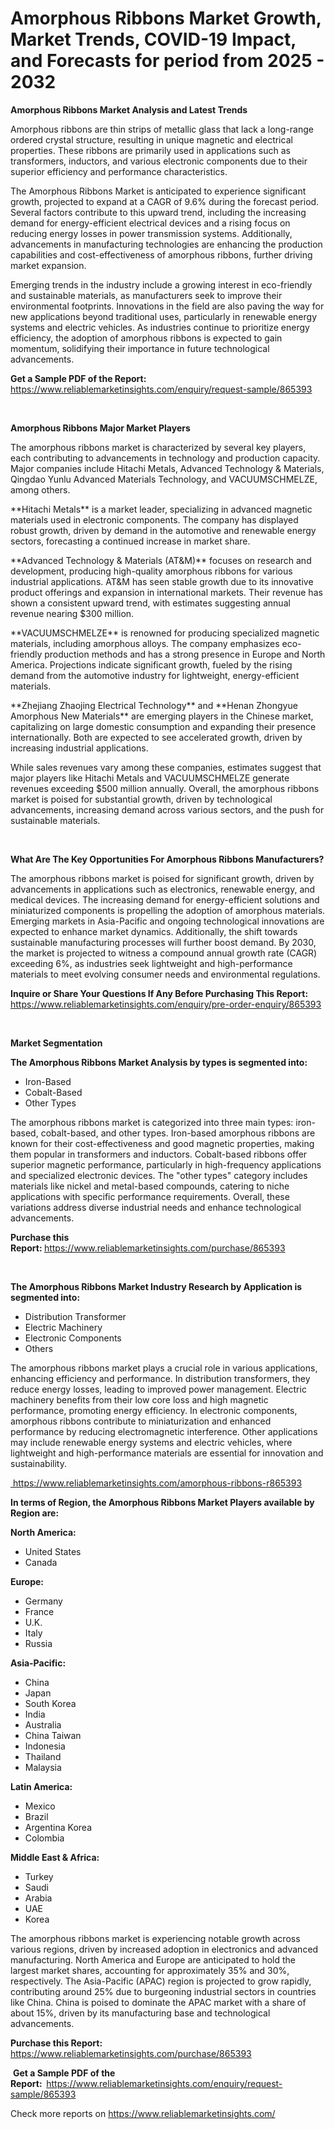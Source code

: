 <p><h1>Amorphous Ribbons Market Growth, Market Trends, COVID-19 Impact, and Forecasts for period from 2025 - 2032</h1></p><p><strong>Amorphous Ribbons Market Analysis and Latest Trends</strong></p>
<p><p>Amorphous ribbons are thin strips of metallic glass that lack a long-range ordered crystal structure, resulting in unique magnetic and electrical properties. These ribbons are primarily used in applications such as transformers, inductors, and various electronic components due to their superior efficiency and performance characteristics.</p><p>The Amorphous Ribbons Market is anticipated to experience significant growth, projected to expand at a CAGR of 9.6% during the forecast period. Several factors contribute to this upward trend, including the increasing demand for energy-efficient electrical devices and a rising focus on reducing energy losses in power transmission systems. Additionally, advancements in manufacturing technologies are enhancing the production capabilities and cost-effectiveness of amorphous ribbons, further driving market expansion.</p><p>Emerging trends in the industry include a growing interest in eco-friendly and sustainable materials, as manufacturers seek to improve their environmental footprints. Innovations in the field are also paving the way for new applications beyond traditional uses, particularly in renewable energy systems and electric vehicles. As industries continue to prioritize energy efficiency, the adoption of amorphous ribbons is expected to gain momentum, solidifying their importance in future technological advancements.</p></p>
<p><strong>Get a Sample PDF of the Report:&nbsp;</strong> <a href="https://www.reliablemarketinsights.com/enquiry/request-sample/865393?utm_campaign=2232&utm_medium=2&utm_source=Github&utm_content=ia&utm_term=02042025&utm_id=amorphous-ribbons">https://www.reliablemarketinsights.com/enquiry/request-sample/865393</a></p>
<p>&nbsp;</p>
<p><strong>Amorphous Ribbons Major Market Players</strong></p>
<p><p>The amorphous ribbons market is characterized by several key players, each contributing to advancements in technology and production capacity. Major companies include Hitachi Metals, Advanced Technology & Materials, Qingdao Yunlu Advanced Materials Technology, and VACUUMSCHMELZE, among others.</p><p>**Hitachi Metals** is a market leader, specializing in advanced magnetic materials used in electronic components. The company has displayed robust growth, driven by demand in the automotive and renewable energy sectors, forecasting a continued increase in market share.</p><p>**Advanced Technology & Materials (AT&M)** focuses on research and development, producing high-quality amorphous ribbons for various industrial applications. AT&M has seen stable growth due to its innovative product offerings and expansion in international markets. Their revenue has shown a consistent upward trend, with estimates suggesting annual revenue nearing $300 million.</p><p>**VACUUMSCHMELZE** is renowned for producing specialized magnetic materials, including amorphous alloys. The company emphasizes eco-friendly production methods and has a strong presence in Europe and North America. Projections indicate significant growth, fueled by the rising demand from the automotive industry for lightweight, energy-efficient materials.</p><p>**Zhejiang Zhaojing Electrical Technology** and **Henan Zhongyue Amorphous New Materials** are emerging players in the Chinese market, capitalizing on large domestic consumption and expanding their presence internationally. Both are expected to see accelerated growth, driven by increasing industrial applications.</p><p>While sales revenues vary among these companies, estimates suggest that major players like Hitachi Metals and VACUUMSCHMELZE generate revenues exceeding $500 million annually. Overall, the amorphous ribbons market is poised for substantial growth, driven by technological advancements, increasing demand across various sectors, and the push for sustainable materials.</p></p>
<p>&nbsp;</p>
<p><strong>What Are The Key Opportunities For Amorphous Ribbons Manufacturers?</strong></p>
<p><p>The amorphous ribbons market is poised for significant growth, driven by advancements in applications such as electronics, renewable energy, and medical devices. The increasing demand for energy-efficient solutions and miniaturized components is propelling the adoption of amorphous materials. Emerging markets in Asia-Pacific and ongoing technological innovations are expected to enhance market dynamics. Additionally, the shift towards sustainable manufacturing processes will further boost demand. By 2030, the market is projected to witness a compound annual growth rate (CAGR) exceeding 6%, as industries seek lightweight and high-performance materials to meet evolving consumer needs and environmental regulations.</p></p>
<p><strong>Inquire or Share Your Questions If Any Before Purchasing This Report:</strong> <a href="https://www.reliablemarketinsights.com/enquiry/pre-order-enquiry/865393?utm_campaign=2232&utm_medium=2&utm_source=Github&utm_content=ia&utm_term=02042025&utm_id=amorphous-ribbons">https://www.reliablemarketinsights.com/enquiry/pre-order-enquiry/865393</a></p>
<p>&nbsp;</p>
<p><strong>Market Segmentation</strong></p>
<p><strong>The Amorphous Ribbons Market Analysis by types is segmented into:</strong></p>
<p><ul><li>Iron-Based</li><li>Cobalt-Based</li><li>Other Types</li></ul></p>
<p><p>The amorphous ribbons market is categorized into three main types: iron-based, cobalt-based, and other types. Iron-based amorphous ribbons are known for their cost-effectiveness and good magnetic properties, making them popular in transformers and inductors. Cobalt-based ribbons offer superior magnetic performance, particularly in high-frequency applications and specialized electronic devices. The "other types" category includes materials like nickel and metal-based compounds, catering to niche applications with specific performance requirements. Overall, these variations address diverse industrial needs and enhance technological advancements.</p></p>
<p><strong>Purchase this Report:&nbsp;</strong><a href="https://www.reliablemarketinsights.com/purchase/865393?utm_campaign=2232&utm_medium=2&utm_source=Github&utm_content=ia&utm_term=02042025&utm_id=amorphous-ribbons">https://www.reliablemarketinsights.com/purchase/865393</a></p>
<p>&nbsp;</p>
<p><strong>The Amorphous Ribbons Market Industry Research by Application is segmented into:</strong></p>
<p><ul><li>Distribution Transformer</li><li>Electric Machinery</li><li>Electronic Components</li><li>Others</li></ul></p>
<p><p>The amorphous ribbons market plays a crucial role in various applications, enhancing efficiency and performance. In distribution transformers, they reduce energy losses, leading to improved power management. Electric machinery benefits from their low core loss and high magnetic performance, promoting energy efficiency. In electronic components, amorphous ribbons contribute to miniaturization and enhanced performance by reducing electromagnetic interference. Other applications may include renewable energy systems and electric vehicles, where lightweight and high-performance materials are essential for innovation and sustainability.</p></p>
<p><a href="https://www.reliablemarketinsights.com/amorphous-ribbons-r865393?utm_campaign=2232&utm_medium=2&utm_source=Github&utm_content=ia&utm_term=02042025&utm_id=amorphous-ribbons">&nbsp;https://www.reliablemarketinsights.com/amorphous-ribbons-r865393</a></p>
<p><strong>In terms of Region, the Amorphous Ribbons Market Players available by Region are:</strong></p>
<p>
    <p> <strong> North America: </strong>
        <ul>
            <li>United States</li>
            <li>Canada</li>
        </ul>
        </p> 
    <p> <strong> Europe: </strong>
        <ul>
            <li>Germany</li>
            <li>France</li>
            <li>U.K.</li>
            <li>Italy</li>
            <li>Russia</li>
        </ul>
        </p> 
    <p> <strong> Asia-Pacific: </strong>
        <ul>
            <li>China</li>
            <li>Japan</li>
            <li>South Korea</li>
            <li>India</li>
            <li>Australia</li>
            <li>China Taiwan</li>
            <li>Indonesia</li>
            <li>Thailand</li>
            <li>Malaysia</li>
        </ul>
        </p> 
    <p> <strong> Latin America: </strong>
        <ul>
            <li>Mexico</li>
            <li>Brazil</li>
            <li>Argentina Korea</li>
            <li>Colombia</li>
        </ul>
        </p> 
    <p> <strong> Middle East & Africa: </strong>
        <ul>
            <li>Turkey</li>
            <li>Saudi</li>
            <li>Arabia</li>
            <li>UAE</li>
            <li>Korea</li>
        </ul>
    </p>
    </p>
<p><p>The amorphous ribbons market is experiencing notable growth across various regions, driven by increased adoption in electronics and advanced manufacturing. North America and Europe are anticipated to hold the largest market shares, accounting for approximately 35% and 30%, respectively. The Asia-Pacific (APAC) region is projected to grow rapidly, contributing around 25% due to burgeoning industrial sectors in countries like China. China is poised to dominate the APAC market with a share of about 15%, driven by its manufacturing base and technological advancements.</p></p>
<p><strong>Purchase this Report: </strong><a href="https://www.reliablemarketinsights.com/purchase/865393?utm_campaign=2232&utm_medium=2&utm_source=Github&utm_content=ia&utm_term=02042025&utm_id=amorphous-ribbons">https://www.reliablemarketinsights.com/purchase/865393</a></p>
<p>&nbsp;<strong>Get a Sample PDF of the Report:&nbsp;&nbsp;</strong><a href="https://www.reliablemarketinsights.com/enquiry/request-sample/865393?utm_campaign=2232&utm_medium=2&utm_source=Github&utm_content=ia&utm_term=02042025&utm_id=amorphous-ribbons">https://www.reliablemarketinsights.com/enquiry/request-sample/865393</a></p>
<p><strong></strong></p>
<p>Check more reports on <a href="https://www.reliablemarketinsights.com/?utm_campaign=2232&utm_medium=2&utm_source=Github&utm_content=ia&utm_term=02042025&utm_id=amorphous-ribbons">https://www.reliablemarketinsights.com/</a></p>
